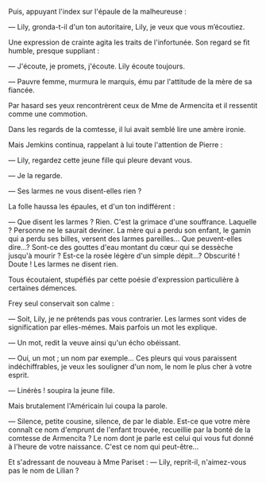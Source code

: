 Puis, appuyant l'index sur l'épaule de la malheureuse :

— Lily, gronda-t-il d'un ton autoritaire, Lily, je veux que vous m’écoutiez.

Une expression de crainte agita les traits de l'infortunée. Son regard se fit
humble, presque suppliant :

— J'écoute, je promets, j'écoute. Lily écoute toujours.

— Pauvre femme, murmura le marquis, ému par l'attitude de la mère de
sa fiancée.

Par hasard ses yeux rencontrèrent ceux de Mme de Armencita et il ressentit
comme une commotion.

Dans les regards de la comtesse, il lui avait semblé lire une amère ironie.

Mais Jemkins continua, rappelant à lui toute l'attention de Pierre :

— Lily, regardez cette jeune fille qui pleure devant vous.

— Je la regarde.

— Ses larmes ne vous disent-elles rien ?

La folle haussa les épaules, et d'un ton indifférent :

— Que disent les larmes ? Rien. C'est la grimace d'une souffrance. Laquelle ?
Personne ne le saurait deviner. La mère qui a perdu son enfant, le gamin qui a perdu ses billes, versent des larmes pareilles... Que peuvent-elles dire...? Sont-ce des gouttes d'eau montant du cœur qui se dessèche jusqu'à mourir ? Est-ce la rosée légère d'un simple dépit...? Obscurité ! Doute ! Les larmes ne disent rien.

Tous écoutaient, stupéfiés par cette poésie d'expression particulière à certaines démences.

Frey seul conservait son calme :

— Soit, Lily, je ne prétends pas vous contrarier. Les larmes sont vides de
signification par elles-mémes. Mais parfois un mot les explique.

— Un mot, redit la veuve ainsi qu'un écho obéissant.

— Oui, un mot ; un nom par exemple... Ces pleurs qui vous paraissent
indéchiffrables, je veux les souligner d'un nom, le nom le plus cher à votre
esprit.

— Linérès ! soupira la jeune fille.

Mais brutalement l'Américain lui coupa la parole.

— Silence, petite cousine, silence, de par le diable. Est-ce que votre mère
connaît ce nom d'emprunt de l'enfant trouvée, recueillie par la bonté de la
comtesse de Armencita ? Le nom dont je parle est celui qui vous fut donné à
l'heure de votre naissance. C'est ce nom qui peut-être...

Et s'adressant de nouveau à Mme Pariset :
— Lily, reprit-il, n'aimez-vous pas le nom de Lilian ?
